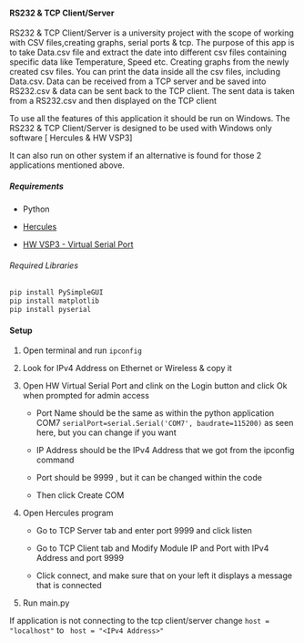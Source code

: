 #### RS232 & TCP Client/Server

RS232 & TCP Client/Server is a university project with the scope of working with CSV files,creating graphs, serial ports & tcp. The purpose  of this app is to take Data.csv file and extract the date into different csv files containing specific data like Temperature, Speed etc. Creating graphs from the newly created csv files.  You can print the data inside all the csv files, including Data.csv.  Data can be received from a TCP server and be saved into RS232.csv & data can be sent back to the TCP client. The sent data is taken from a RS232.csv and then displayed on the TCP client 

To use all the features of this application it should be run on Windows. The RS232 & TCP Client/Server is designed to be used with Windows only software [ Hercules & HW VSP3]

It can also run on other system if an alternative is found for those 2 applications mentioned above.

##### Requirements

- Python

- [Hercules ](https://www.hw-group.com/software/hercules-setup-utility)

- [HW VSP3 - Virtual Serial Port](https://www.hw-group.com/software/hw-vsp3-virtual-serial-port)

###### Required Libraries

```python
pip install PySimpleGUI
pip install matplotlib
pip install pyserial
```

#### Setup

1. Open terminal and run `ipconfig` 

2. Look for IPv4 Address on Ethernet or Wireless & copy it

3. Open HW Virtual Serial Port and clink on the Login button and click Ok when prompted for admin access
   
   - Port Name should be the same as within the python application COM7  ` serialPort=serial.Serial('COM7', baudrate=115200) ` as seen here, but you can change if you want
   
   - IP Address should be the IPv4 Address that we got from the ipconfig command
   
   - Port should be 9999 , but it can be changed within the code
   
   - Then click Create COM

4. Open Hercules program
   
   - Go to TCP Server tab and enter port 9999 and click listen
   
   - Go to TCP Client tab and Modify Module IP and Port with IPv4 Address and port 9999
   
   - Click connect, and make sure that on your left it displays a message that is connected

5. Run main.py



If application is not connecting to the tcp client/server change `host = "localhost"` to ` host = "<IPv4 Address>"`  
